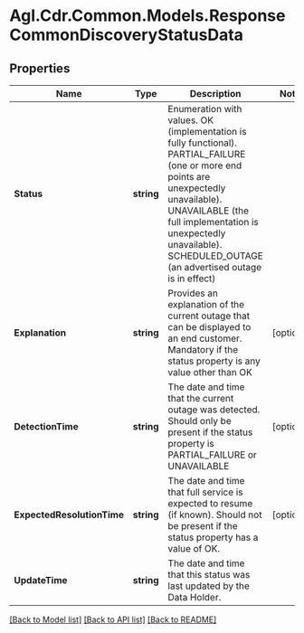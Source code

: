 # Agl.Cdr.Common.Models.ResponseCommonDiscoveryStatusData

## Properties

Name | Type | Description | Notes
------------ | ------------- | ------------- | -------------
**Status** | **string** | Enumeration with values. OK (implementation is fully functional). PARTIAL_FAILURE (one or more end points are unexpectedly unavailable). UNAVAILABLE (the full implementation is unexpectedly unavailable). SCHEDULED_OUTAGE (an advertised outage is in effect) | 
**Explanation** | **string** | Provides an explanation of the current outage that can be displayed to an end customer. Mandatory if the status property is any value other than OK | [optional] 
**DetectionTime** | **string** | The date and time that the current outage was detected. Should only be present if the status property is PARTIAL_FAILURE or UNAVAILABLE | [optional] 
**ExpectedResolutionTime** | **string** | The date and time that full service is expected to resume (if known). Should not be present if the status property has a value of OK. | [optional] 
**UpdateTime** | **string** | The date and time that this status was last updated by the Data Holder. | 

[[Back to Model list]](../README.md#documentation-for-models) [[Back to API list]](../README.md#documentation-for-api-endpoints) [[Back to README]](../README.md)


